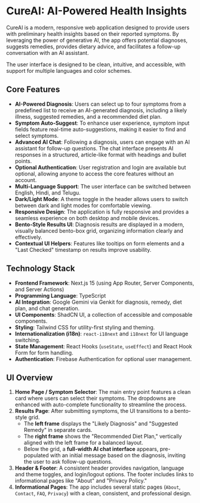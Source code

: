 # CureAI: AI-Powered Health Insights

CureAI is a modern, responsive web application designed to provide users with preliminary health insights based on their reported symptoms. By leveraging the power of generative AI, the app offers potential diagnoses, suggests remedies, provides dietary advice, and facilitates a follow-up conversation with an AI assistant.

The user interface is designed to be clean, intuitive, and accessible, with support for multiple languages and color schemes.

## Core Features

- **AI-Powered Diagnosis**: Users can select up to four symptoms from a predefined list to receive an AI-generated diagnosis, including a likely illness, suggested remedies, and a recommended diet plan.
- **Symptom Auto-Suggest**: To enhance user experience, symptom input fields feature real-time auto-suggestions, making it easier to find and select symptoms.
- **Advanced AI Chat**: Following a diagnosis, users can engage with an AI assistant for follow-up questions. The chat interface presents AI responses in a structured, article-like format with headings and bullet points.
- **Optional Authentication**: User registration and login are available but optional, allowing anyone to access the core features without an account.
- **Multi-Language Support**: The user interface can be switched between English, Hindi, and Telugu.
- **Dark/Light Mode**: A theme toggle in the header allows users to switch between dark and light modes for comfortable viewing.
- **Responsive Design**: The application is fully responsive and provides a seamless experience on both desktop and mobile devices.
- **Bento-Style Results UI**: Diagnosis results are displayed in a modern, visually balanced bento-box grid, organizing information clearly and effectively.
- **Contextual UI Helpers**: Features like tooltips on form elements and a "Last Checked" timestamp on results improve usability.

## Technology Stack

- **Frontend Framework**: Next.js 15 (using App Router, Server Components, and Server Actions)
- **Programming Language**: TypeScript
- **AI Integration**: Google Gemini via Genkit for diagnosis, remedy, diet plan, and chat generation.
- **UI Components**: ShadCN UI, a collection of accessible and composable components.
- **Styling**: Tailwind CSS for utility-first styling and theming.
- **Internationalization (i18n)**: `react-i18next` and `i18next` for UI language switching.
- **State Management**: React Hooks (`useState`, `useEffect`) and React Hook Form for form handling.
- **Authentication**: Firebase Authentication for optional user management.

## UI Overview

1.  **Home Page / Symptom Selector**: The main entry point features a clean card where users can select their symptoms. The dropdowns are enhanced with auto-complete functionality to streamline the process.
2.  **Results Page**: After submitting symptoms, the UI transitions to a bento-style grid.
    - The **left frame** displays the "Likely Diagnosis" and "Suggested Remedy" in separate cards.
    - The **right frame** shows the "Recommended Diet Plan," vertically aligned with the left frame for a balanced layout.
    - Below the grid, a **full-width AI chat interface** appears, pre-populated with an initial message based on the diagnosis, inviting the user to ask follow-up questions.
3.  **Header & Footer**: A consistent header provides navigation, language and theme toggles, and login/logout options. The footer includes links to informational pages like "About" and "Privacy Policy."
4.  **Informational Pages**: The app includes several static pages (`About`, `Contact`, `FAQ`, `Privacy`) with a clean, consistent, and professional design.
